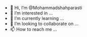 - 👋 Hi, I’m @Mohammadshahparasti
- 👀 I’m interested in ...
- 🌱 I’m currently learning ...
- 💞️ I’m looking to collaborate on ...
- 📫 How to reach me ...

<!---
Mohammadshahparasti/Mohammadshahparasti is a ✨ special ✨ repository because its `README.md` (this file) appears on your GitHub profile.
You can click the Preview link to take a look at your changes.
--->

